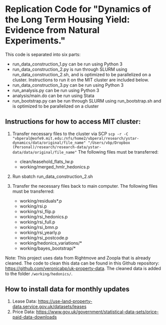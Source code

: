 # Replication Code for "Dynamics of the Long Term Housing Yield: Evidence from Natural Experiments."

This code is separated into six parts:

- run_data_construction_1.py can be run using Python 3
- run_data_construction_2.py is run through SLURM using run_data_construction_2.sh, and is optimized to be parallelized on a cluster. Instructions to run it on the MIT cluster are included below.
- run_data_construction_3.py can be run using Python 3
- run_analysis.py can be run using Python 3
- analysis/main.do can be run using Stata
- run_bootstrap.py can be run through SLURM using run_bootstrap.sh and is optimized to be parallelized on a cluster

## Instructions for how to access MIT cluster:
1. Transfer necessary files to the cluster via SCP
`
scp -r -C "vbperal@eofe9.mit.edu:/nfs/home2/vbperal/research/ystar-dynamics/data/original/file_name" "/Users/vbp/Dropbox (Personal)/research/research-data/ystar-data/data/original/file_name"
`
The following files must be transferred:
    - clean/leasehold_flats_lw.p
    - working/merged_hmlr_hedonics.p

2. Run sbatch run_data_construction_2.sh

3. Transfer the necessary files back to main computer. The following files must be transferred:
    - working/residuals*.p
    - working/rsi.p
    - working/rsi_flip.p
    - working/rsi_hedonics.p
    - working/rsi_full.p
    - working/rsi_bmn.p
    - working/rsi_yearly.p
    - working/rsi_postcode.p
    - working/hedonics_variations/*
    - working/bayes_bootstrap/*


Note: This project uses data from Rightmove and Zoopla that is already cleaned. The code to clean this data can be found in this Github repository: https://github.com/veronicabp/uk-property-data. The cleaned data is added to the folder `/working/hedonics/`.

## How to install data for monthly updates
1. Lease Data: https://use-land-property-data.service.gov.uk/datasets/leases
2. Price Data: https://www.gov.uk/government/statistical-data-sets/price-paid-data-downloads